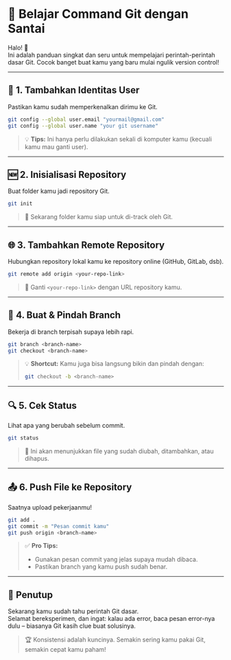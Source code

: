 # 🚀 Belajar Command Git dengan Santai

Halo! 👋  
Ini adalah panduan singkat dan seru untuk mempelajari perintah-perintah dasar Git. Cocok banget buat kamu yang baru mulai ngulik version control!  

---

## 👤 1. Tambahkan Identitas User  
Pastikan kamu sudah memperkenalkan dirimu ke Git.  

```bash
git config --global user.email "yourmail@gmail.com"
git config --global user.name "your git username"
```

> 💡 **Tips:** Ini hanya perlu dilakukan sekali di komputer kamu (kecuali kamu mau ganti user).

---

## 🆕 2. Inisialisasi Repository  
Buat folder kamu jadi repository Git.  

```bash
git init
```

> 🎯 Sekarang folder kamu siap untuk di-track oleh Git.

---

## 🌐 3. Tambahkan Remote Repository  
Hubungkan repository lokal kamu ke repository online (GitHub, GitLab, dsb).  

```bash
git remote add origin <your-repo-link>
```

> 📌 Ganti `<your-repo-link>` dengan URL repository kamu.

---

## 🌱 4. Buat & Pindah Branch  
Bekerja di branch terpisah supaya lebih rapi.  

```bash
git branch <branch-name>
git checkout <branch-name>
```

> 💡 **Shortcut:** Kamu juga bisa langsung bikin dan pindah dengan:
> ```bash
> git checkout -b <branch-name>
> ```

---

## 🔍 5. Cek Status  
Lihat apa yang berubah sebelum commit.  

```bash
git status
```

> 🧐 Ini akan menunjukkan file yang sudah diubah, ditambahkan, atau dihapus.

---

## 📤 6. Push File ke Repository  
Saatnya upload pekerjaanmu!  

```bash
git add .
git commit -m "Pesan commit kamu"
git push origin <branch-name>
```

> ✅ **Pro Tips:**  
> - Gunakan pesan commit yang jelas supaya mudah dibaca.  
> - Pastikan branch yang kamu push sudah benar.

---

## 🎉 Penutup  
Sekarang kamu sudah tahu perintah Git dasar.  
Selamat bereksperimen, dan ingat: kalau ada error, baca pesan error-nya dulu – biasanya Git kasih clue buat solusinya.  

> 🏆 Konsistensi adalah kuncinya. Semakin sering kamu pakai Git, semakin cepat kamu paham!
